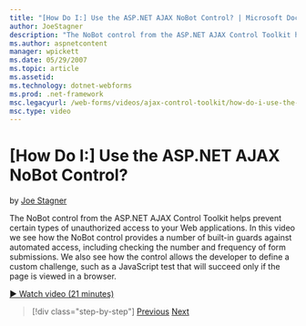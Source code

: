 ```yaml
---
title: "[How Do I:] Use the ASP.NET AJAX NoBot Control? | Microsoft Docs"
author: JoeStagner
description: "The NoBot control from the ASP.NET AJAX Control Toolkit helps prevent certain types of unauthorized access to your Web applications. In this video we see how..."
ms.author: aspnetcontent
manager: wpickett
ms.date: 05/29/2007
ms.topic: article
ms.assetid: 
ms.technology: dotnet-webforms
ms.prod: .net-framework
msc.legacyurl: /web-forms/videos/ajax-control-toolkit/how-do-i-use-the-aspnet-ajax-nobot-control
msc.type: video
---
```

[How Do I:] Use the ASP.NET AJAX NoBot Control?
====================
by [Joe Stagner](https://github.com/JoeStagner)

The NoBot control from the ASP.NET AJAX Control Toolkit helps prevent certain types of unauthorized access to your Web applications. In this video we see how the NoBot control provides a number of built-in guards against automated access, including checking the number and frequency of form submissions. We also see how the control allows the developer to define a custom challenge, such as a JavaScript test that will succeed only if the page is viewed in a browser.

[&#9654; Watch video (21 minutes)](https://channel9.msdn.com/Blogs/ASP-NET-Site-Videos/how-do-i-use-the-aspnet-ajax-nobot-control)

>[!div class="step-by-step"]
[Previous](how-do-i-use-the-aspnet-ajax-mutuallyexclusive-checkbox-extender.md)
[Next](how-do-i-use-the-aspnet-ajax-listsearch-extender.md)